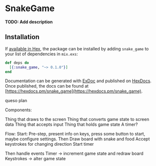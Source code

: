 # SnakeGame

**TODO: Add description**

## Installation

If [available in Hex](https://hex.pm/docs/publish), the package can be installed
by adding `snake_game` to your list of dependencies in `mix.exs`:

```elixir
def deps do
  [{:snake_game, "~> 0.1.0"}]
end
```

Documentation can be generated with [ExDoc](https://github.com/elixir-lang/ex_doc)
and published on [HexDocs](https://hexdocs.pm). Once published, the docs can
be found at [https://hexdocs.pm/snake_game](https://hexdocs.pm/snake_game).




queso plan

Components:

Thing that draws to the screen
Thing that converts game state to screen data
Thing that accepts input
Thing that holds game state
A timer?


Flow:
Start:
Pre-step, present info on keys, press some button to start, maybe configure settings.
Then
Draw board with snake and food
Accept keystrokes for changing direction
Start timer

Then handle events
Timer -> increment game state and redraw board
Keystrokes -> alter game state


